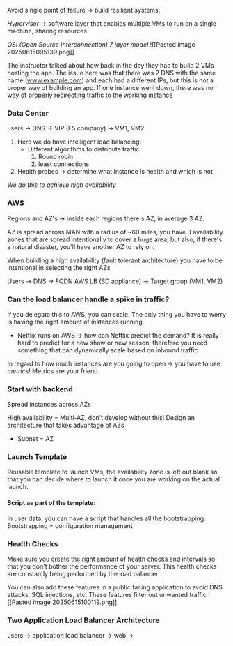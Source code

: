 Avoid single point of failure -> build resilient systems. 

*Hypervisor* -> software layer that enables multiple VMs to run on a single machine, sharing resources

*OSI (Open Source Interconnection) 7 layer model* 
![[Pasted image 20250615095139.png]]

The instructor talked about how back in the day they had to build 2 VMs hosting the app. The issue here was that there was 2 DNS with the same name (www.example.com) and each had a different IPs, but this is not a proper way of building an app. If one instance went down, there was no way of properly redirecting traffic to the working instance 

### Data Center 

users -> DNS -> VIP (F5 company) -> VM1, VM2
1. Here we do have intelligent load balancing:
	- Different algorithms to distribute traffic
		1. Round robin
		2. least connections 
2. Health probes -> determine what instance is health and which is not 

*We do this to achieve high availability*

### AWS

Regions and AZ's -> inside each regions there's AZ, in average 3 AZ.

AZ is spread across MAN with a radius of ~60 miles, you have 3 availability zones that are spread intentionally to cover a huge area, but also, if there's a natural disaster, you'll have another AZ to rely on. 

When building a high availability (fault tolerant architecture) you have to be intentional in selecting the right AZs

Users -> DNS -> FQDN AWS LB (SD appliance) -> Target group (VM1, VM2)


### Can the load balancer handle a spike in traffic? 
If you delegate this to AWS, you can scale. The only thing you have to worry is having the right amount of instances running.  
- Netflix runs on AWS -> how can Netflix predict the demand? It is really hard to predict for a new show or new season, therefore you need something that can dynamically scale based on inbound traffic 

In regard to how much instances are you going to open -> you have to use *metrics*! Metrics are your friend. 

### Start with backend
Spread instances across AZs

High availability = Multi-AZ, don't develop without this! Design an architecture that takes advantage of AZs
- Subnet = AZ 

### Launch Template 
Reusable template to launch VMs, the availability zone is left out blank so that you can decide where to launch it once you are working on the actual launch.

#### Script as part of the template:
In user data, you can have a script that handles all the bootstrapping.
Bootstrapping = configuration management 

### Health Checks
Make sure you create the right amount of health checks and intervals so that you don't bother the performance of your server. This health checks are constantly being performed by the load balancer. 

You can also add these features in a public facing application to avoid DNS attacks, SQL injections, etc. These features filter out unwanted traffic
![[Pasted image 20250615100119.png]]
### Two Application Load Balancer Architecture

users -> application load balancer -> web -> 

